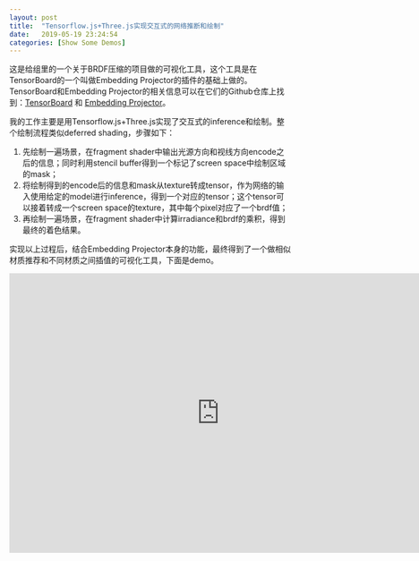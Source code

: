 ```yaml
---
layout: post
title:  "Tensorflow.js+Three.js实现交互式的网络推断和绘制"
date:   2019-05-19 23:24:54
categories: [Show Some Demos]
---
```

这是给组里的一个关于BRDF压缩的项目做的可视化工具，这个工具是在TensorBoard的一个叫做Embedding Projector的插件的基础上做的。TensorBoard和Embedding Projector的相关信息可以在它们的Github仓库上找到：[TensorBoard] 和 [Embedding Projector]。

[TensorBoard]: https://github.com/tensorflow/tensorboard
[Embedding Projector]: https://github.com/tensorflow/tensorboard/tree/master/tensorboard/plugins/projector

我的工作主要是用Tensorflow.js+Three.js实现了交互式的inference和绘制。整个绘制流程类似deferred shading，步骤如下：
1. 先绘制一遍场景，在fragment shader中输出光源方向和视线方向encode之后的信息；同时利用stencil buffer得到一个标记了screen space中绘制区域的mask；
2. 将绘制得到的encode后的信息和mask从texture转成tensor，作为网络的输入使用给定的model进行inference，得到一个对应的tensor；这个tensor可以接着转成一个screen space的texture，其中每个pixel对应了一个brdf值；
3. 再绘制一遍场景，在fragment shader中计算irradiance和brdf的乘积，得到最终的着色结果。

实现以上过程后，结合Embedding Projector本身的功能，最终得到了一个做相似材质推荐和不同材质之间插值的可视化工具，下面是demo。

<iframe src="http://pv35g2uxf.bkt.clouddn.com/brdf.mp4" width="750px" height="500px"  frameborder="0" scrolling="no" allowfullscreen="true"></iframe>